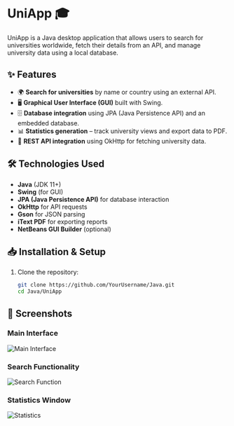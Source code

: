 # UniApp 🎓

UniApp is a Java desktop application that allows users to search for universities worldwide, fetch their details from an API, and manage university data using a local database.

## ✨ Features
- 🌍 **Search for universities** by name or country using an external API.
- 🖥️ **Graphical User Interface (GUI)** built with Swing.
- 🗄️ **Database integration** using JPA (Java Persistence API) and an embedded database.
- 📊 **Statistics generation** – track university views and export data to PDF.
- 🔗 **REST API integration** using OkHttp for fetching university data.

## 🛠️ Technologies Used
- **Java** (JDK 11+)
- **Swing** (for GUI)
- **JPA (Java Persistence API)** for database interaction
- **OkHttp** for API requests
- **Gson** for JSON parsing
- **iText PDF** for exporting reports
- **NetBeans GUI Builder** (optional)

## 📥 Installation & Setup
1. Clone the repository:
   ```sh
   git clone https://github.com/YourUsername/Java.git
   cd Java/UniApp

## 📸 Screenshots

### Main Interface
![Main Interface](https://github.com/cycloholic/Java/UniApp/screenshot_main.png)

### Search Functionality
![Search Function](https://github.com/YourUsername/Java/raw/main/screenshot-search.png)

### Statistics Window
![Statistics](https://github.com/YourUsername/Java/raw/main/screenshot-stats.png)


